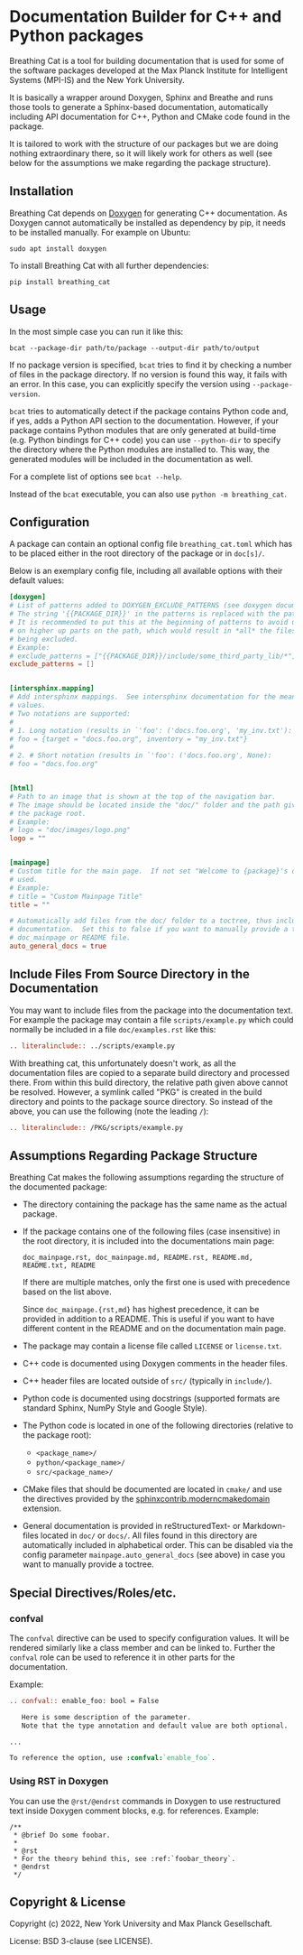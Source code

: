Documentation Builder for C++ and Python packages
=================================================

Breathing Cat is a tool for building documentation that is used for some of the
software packages developed at the Max Planck Institute for Intelligent Systems (MPI-IS)
and the New York University.

It is basically a wrapper around Doxygen, Sphinx and Breathe and runs those tools to
generate a Sphinx-based documentation, automatically including API documentation for
C++, Python and CMake code found in the package.

It is tailored to work with the structure of our packages but we are doing nothing
extraordinary there, so it will likely work for others as well (see below for the
assumptions we make regarding the package structure).


Installation
------------

Breathing Cat depends on [Doxygen](https://doxygen.nl) for generating C++ documentation.
As Doxygen cannot automatically be installed as dependency by pip, it needs to be
installed manually.  For example on Ubuntu:
```
sudo apt install doxygen
```

To install Breathing Cat with all further dependencies:
```
pip install breathing_cat
```


Usage
-----

In the most simple case you can run it like this:

```
bcat --package-dir path/to/package --output-dir path/to/output
```

If no package version is specified, `bcat` tries to find it by checking a
number of files in the package directory.  If no version is found this way, it fails
with an error.  In this case, you can explicitly specify the version using
`--package-version`.

`bcat` tries to automatically detect if the package contains Python code and,
if yes, adds a Python API section to the documentation.  However, if your package
contains Python modules that are only generated at build-time (e.g. Python bindings for
C++ code) you can use `--python-dir` to specify the directory where the Python modules
are installed to.  This way, the generated modules will be included in the documentation
as well.

For a complete list of options see `bcat --help`.

Instead of the `bcat` executable, you can also use `python -m breathing_cat`.


Configuration
-------------

A package can contain an optional config file `breathing_cat.toml` which has to be
placed either in the root directory of the package or in `doc[s]/`.

Below is an exemplary config file, including all available options with their default
values:

```toml
[doxygen]
# List of patterns added to DOXYGEN_EXCLUDE_PATTERNS (see doxygen documentation).
# The string '{{PACKAGE_DIR}}' in the patterns is replaced with the path to the package.
# It is recommended to put this at the beginning of patterns to avoid unintended matches
# on higher up parts on the path, which would result in *all* the files of the package
# being excluded.
# Example:
# exclude_patterns = ["{{PACKAGE_DIR}}/include/some_third_party_lib/*"]
exclude_patterns = []


[intersphinx.mapping]
# Add intersphinx mappings.  See intersphinx documentation for the meaning of the
# values.
# Two notations are supported:
#
# 1. Long notation (results in `'foo': ('docs.foo.org', 'my_inv.txt'):
# foo = {target = "docs.foo.org", inventory = "my_inv.txt"}
#
# 2. # Short notation (results in `'foo': ('docs.foo.org', None):
# foo = "docs.foo.org"


[html]
# Path to an image that is shown at the top of the navigation bar.
# The image should be located inside the "doc/" folder and the path given relative to
# the package root.
# Example:
# logo = "doc/images/logo.png"
logo = ""


[mainpage]
# Custom title for the main page.  If not set "Welcome to {package}'s documentation!" is
# used.
# Example:
# title = "Custom Mainpage Title"
title = ""

# Automatically add files from the doc/ folder to a toctree, thus including them in the
# documentation.  Set this to false if you want to manually provide a toctree in the
# doc_mainpage or README file.
auto_general_docs = true
```


Include Files From Source Directory in the Documentation
--------------------------------------------------------

You may want to include files from the package into the documentation text.  For example
the package may contain a file `scripts/example.py` which could normally be included in
a file `doc/examples.rst` like this:

```rst
.. literalinclude:: ../scripts/example.py
```

With breathing cat, this unfortunately doesn't work, as all the documentation files are
copied to a separate build directory and processed there.  From within this build
directory, the relative path given above cannot be resolved.  However, a symlink called
"PKG" is created in the build directory and points to the package source directory.  So
instead of the above, you can use the following (note the leading `/`):

```rst
.. literalinclude:: /PKG/scripts/example.py
```


Assumptions Regarding Package Structure
---------------------------------------

Breathing Cat makes the following assumptions regarding the structure of the documented
package:

- The directory containing the package has the same name as the actual package.
- If the package contains one of the following files (case insensitive) in the root
  directory, it is included into the documentations main page:
  ```
  doc_mainpage.rst, doc_mainpage.md, README.rst, README.md, README.txt, README
  ```
  If there are multiple matches, only the first one is used with precedence based on the
  list above.

  Since `doc_mainpage.{rst,md}` has highest precedence, it can be provided in addition
  to a README.  This is useful if you want to have different content in the README and
  on the documentation main page.
- The package may contain a license file called `LICENSE` or `license.txt`.
- C++ code is documented using Doxygen comments in the header files.
- C++ header files are located outside of `src/` (typically in `include/`).
- Python code is documented using docstrings (supported formats are standard Sphinx,
  NumPy Style and Google Style).
- The Python code is located in one of the following directories (relative to the
  package root):

  - `<package_name>/`
  - `python/<package_name>/`
  - `src/<package_name>/`

- CMake files that should be documented are located in `cmake/` and use the directives
  provided by the
  [sphinxcontrib.moderncmakedomain](https://github.com/scikit-build/moderncmakedomain)
  extension.
- General documentation is provided in reStructuredText- or Markdown-files located in
  `doc/` or `docs/`.  All files found in this directory are automatically included in
  alphabetical order.  This can be disabled via the config parameter
  `mainpage.auto_general_docs` (see above) in case you want to manually provide a
  toctree.



Special Directives/Roles/etc.
-----------------------------

### confval

The `confval` directive can be used to specify configuration values.  It will be
rendered similarly like a class member and can be linked to.  Further the `confval` role
can be used to reference it in other parts for the documentation.

Example:

```rst
.. confval:: enable_foo: bool = False

   Here is some description of the parameter.
   Note that the type annotation and default value are both optional.

...

To reference the option, use :confval:`enable_foo`.
```


### Using RST in Doxygen

You can use the `@rst/@endrst` commands in Doxygen to use restructured text inside
Doxygen comment blocks, e.g. for references.  Example:

```
/**
 * @brief Do some foobar.
 *
 * @rst
 * For the theory behind this, see :ref:`foobar_theory`.
 * @endrst
 */
```


Copyright & License
-------------------

Copyright (c) 2022, New York University and Max Planck Gesellschaft.

License: BSD 3-clause (see LICENSE).
